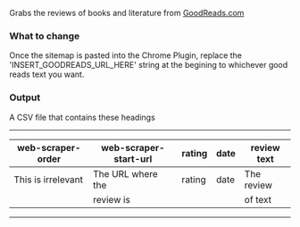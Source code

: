 Grabs the reviews of books and literature from [GoodReads.com](https://www.goodreads.com/)

### What to change
Once the sitemap is pasted into the Chrome Plugin, replace the 'INSERT_GOODREADS_URL_HERE' string at the begining to whichever good reads text you want. 

### Output

A CSV file that contains these headings

---------------------------------------------------------------------------
| web-scraper-order | web-scraper-start-url | rating | date | review text |
|-------------------|-----------------------|--------|------|-------------|
|This is irrelevant |  The URL where the    |rating  |date  |The review   |
|                   |     review is         |        |      | of text     |
---------------------------------------------------------------------------

